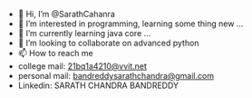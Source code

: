 - 👋 Hi, I’m @SarathCahanra
- 👀 I’m interested in programming, learning some thing new ...
- 🌱 I’m currently learning java core ...
- 💞️ I’m looking to collaborate on advanced python
- 📫 How to reach me  
-   college mail: 21bq1a4210@vvit.net
-   personal mail: bandreddysarathchandra@gmail.com
-   Linkedin: SARATH CHANDRA BANDREDDY

<!---
21bq1a4210/21bq1a4210 is a ✨ special ✨ repository because its `README.md` (this file) appears on your GitHub profile.
You can click the Preview link to take a look at your changes.
--->
